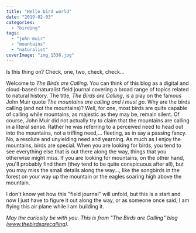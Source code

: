 ```yaml
---
title: "Hello bird world"
date: "2019-02-03"
categories: 
  - "birding"
tags: 
  - "john-muir"
  - "mountains"
  - "naturalist"
coverImage: "img_1536.jpg"
---
```


Is this thing on? Check, one, two, check, check...

Welcome to _The Birds are Calling_. You can think of this blog as a digital and cloud-based naturalist field journal covering a broad range of topics related to natural history. The title, _The Birds are Calling_, is a play on the famous John Muir quote _The mountains are calling and I must go_. Why are the birds calling (and not the mountains)? Well, for one, most birds are quite capable of calling while mountains, as majestic as they may be, remain silent. Of course, John Muir did not actually try to claim that the mountains are calling in a literal sense. Rather he was referring to a perceived need to head out into the mountains, not a trifling need,... fleeting, as in say a passing fancy. No, a resolute and unyielding need and yearning. As much as I enjoy the mountains, birds are special. When you are looking for birds, you tend to see everything else that is out there along the way, things that you otherwise might miss. If you are looking for mountains, on the other hand, you'll probably find them (they tend to be quite conspicuous after all), but you may miss the small details along the way..., like the songbirds in the forest on your way up the mountain or the eagles soaring high above the mountain.

I don't know yet how this "field journal" will unfold, but this is a start and now I just have to figure it out along the way, or as someone once said, I am flying this air plane while I am building it.

_May the curiosity be with you. This is from "The Birds are Calling" blog (www.thebirdsarecalling)._
